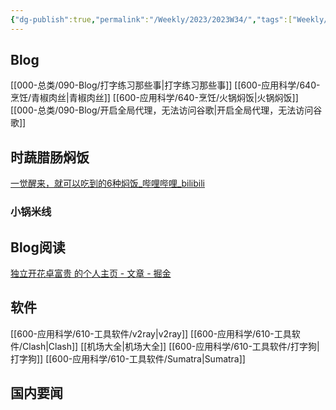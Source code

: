 ```yaml
---
{"dg-publish":true,"permalink":"/Weekly/2023/2023W34/","tags":["Weekly/2023/W34"],"noteIcon":""}
---
```


## Blog
[[000-总类/090-Blog/打字练习那些事\|打字练习那些事]]
[[600-应用科学/640-烹饪/青椒肉丝\|青椒肉丝]]
[[600-应用科学/640-烹饪/火锅焖饭\|火锅焖饭]]
[[000-总类/090-Blog/开启全局代理，无法访问谷歌\|开启全局代理，无法访问谷歌]]


## 时蔬腊肠焖饭
[一觉醒来，就可以吃到的6种焖饭_哔哩哔哩_bilibili](https://www.bilibili.com/video/BV1th411w7JF)

### 小锅米线

## Blog阅读
[独立开花卓富贵 的个人主页 - 文章 - 掘金](https://juejin.cn/user/1926000099460664/posts)


## 软件
[[600-应用科学/610-工具软件/v2ray\|v2ray]]
[[600-应用科学/610-工具软件/Clash\|Clash]]
[[机场大全\|机场大全]]
[[600-应用科学/610-工具软件/打字狗\|打字狗]]
[[600-应用科学/610-工具软件/Sumatra\|Sumatra]]





## 国内要闻

